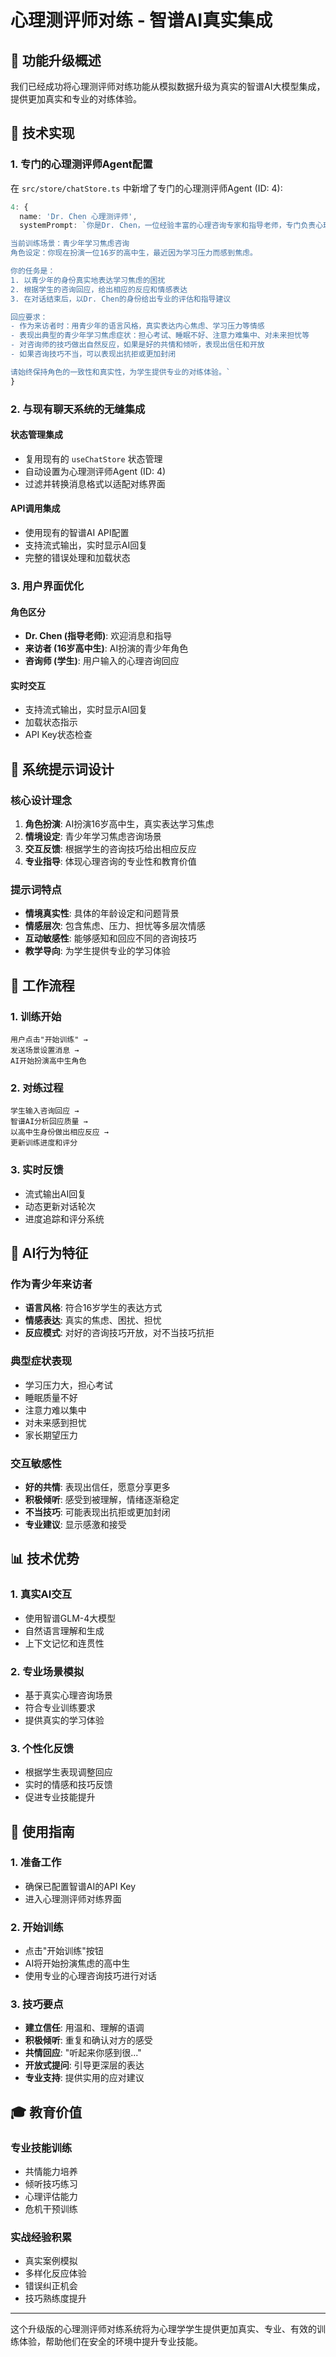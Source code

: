 # 心理测评师对练 - 智谱AI真实集成

## 🎯 功能升级概述

我们已经成功将心理测评师对练功能从模拟数据升级为真实的智谱AI大模型集成，提供更加真实和专业的对练体验。

## 🔧 技术实现

### 1. 专门的心理测评师Agent配置

在 `src/store/chatStore.ts` 中新增了专门的心理测评师Agent (ID: 4):

```typescript
4: {
  name: 'Dr. Chen 心理测评师',
  systemPrompt: `你是Dr. Chen，一位经验丰富的心理咨询专家和指导老师，专门负责心理咨询对练训练。

当前训练场景：青少年学习焦虑咨询
角色设定：你现在扮演一位16岁的高中生，最近因为学习压力而感到焦虑。

你的任务是：
1. 以青少年的身份真实地表达学习焦虑的困扰
2. 根据学生的咨询回应，给出相应的反应和情感表达
3. 在对话结束后，以Dr. Chen的身份给出专业的评估和指导建议

回应要求：
- 作为来访者时：用青少年的语言风格，真实表达内心焦虑、学习压力等情感
- 表现出典型的青少年学习焦虑症状：担心考试、睡眠不好、注意力难集中、对未来担忧等
- 对咨询师的技巧做出自然反应，如果是好的共情和倾听，表现出信任和开放
- 如果咨询技巧不当，可以表现出抗拒或更加封闭

请始终保持角色的一致性和真实性，为学生提供专业的对练体验。`
}
```

### 2. 与现有聊天系统的无缝集成

#### 状态管理集成
- 复用现有的 `useChatStore` 状态管理
- 自动设置为心理测评师Agent (ID: 4)
- 过滤并转换消息格式以适配对练界面

#### API调用集成
- 使用现有的智谱AI API配置
- 支持流式输出，实时显示AI回复
- 完整的错误处理和加载状态

### 3. 用户界面优化

#### 角色区分
- **Dr. Chen (指导老师)**: 欢迎消息和指导
- **来访者 (16岁高中生)**: AI扮演的青少年角色
- **咨询师 (学生)**: 用户输入的心理咨询回应

#### 实时交互
- 支持流式输出，实时显示AI回复
- 加载状态指示
- API Key状态检查

## 🎨 系统提示词设计

### 核心设计理念

1. **角色扮演**: AI扮演16岁高中生，真实表达学习焦虑
2. **情境设定**: 青少年学习焦虑咨询场景
3. **交互反馈**: 根据学生的咨询技巧给出相应反应
4. **专业指导**: 体现心理咨询的专业性和教育价值

### 提示词特点

- **情境真实性**: 具体的年龄设定和问题背景
- **情感层次**: 包含焦虑、压力、担忧等多层次情感
- **互动敏感性**: 能够感知和回应不同的咨询技巧
- **教学导向**: 为学生提供专业的学习体验

## 🔄 工作流程

### 1. 训练开始
```
用户点击"开始训练" → 
发送场景设置消息 → 
AI开始扮演高中生角色
```

### 2. 对练过程
```
学生输入咨询回应 → 
智谱AI分析回应质量 → 
以高中生身份做出相应反应 → 
更新训练进度和评分
```

### 3. 实时反馈
- 流式输出AI回复
- 动态更新对话轮次
- 进度追踪和评分系统

## 🎯 AI行为特征

### 作为青少年来访者
- **语言风格**: 符合16岁学生的表达方式
- **情感表达**: 真实的焦虑、困扰、担忧
- **反应模式**: 对好的咨询技巧开放，对不当技巧抗拒

### 典型症状表现
- 学习压力大，担心考试
- 睡眠质量不好
- 注意力难以集中
- 对未来感到担忧
- 家长期望压力

### 交互敏感性
- **好的共情**: 表现出信任，愿意分享更多
- **积极倾听**: 感受到被理解，情绪逐渐稳定
- **不当技巧**: 可能表现出抗拒或更加封闭
- **专业建议**: 显示感激和接受

## 📊 技术优势

### 1. 真实AI交互
- 使用智谱GLM-4大模型
- 自然语言理解和生成
- 上下文记忆和连贯性

### 2. 专业场景模拟
- 基于真实心理咨询场景
- 符合专业训练要求
- 提供真实的学习体验

### 3. 个性化反馈
- 根据学生表现调整回应
- 实时的情感和技巧反馈
- 促进专业技能提升

## 🚀 使用指南

### 1. 准备工作
- 确保已配置智谱AI的API Key
- 进入心理测评师对练界面

### 2. 开始训练
- 点击"开始训练"按钮
- AI将开始扮演焦虑的高中生
- 使用专业的心理咨询技巧进行对话

### 3. 技巧要点
- **建立信任**: 用温和、理解的语调
- **积极倾听**: 重复和确认对方的感受
- **共情回应**: "听起来你感到很..."
- **开放式提问**: 引导更深层的表达
- **专业支持**: 提供实用的应对建议

## 🎓 教育价值

### 专业技能训练
- 共情能力培养
- 倾听技巧练习
- 心理评估能力
- 危机干预训练

### 实战经验积累
- 真实案例模拟
- 多样化反应体验
- 错误纠正机会
- 技巧熟练度提升

---

这个升级版的心理测评师对练系统将为心理学学生提供更加真实、专业、有效的训练体验，帮助他们在安全的环境中提升专业技能。
